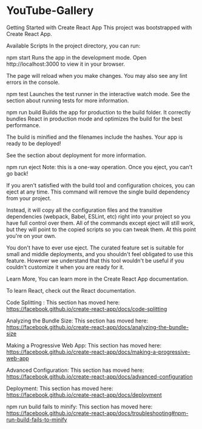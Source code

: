 # YouTube-Gallery
Getting Started with Create React App
This project was bootstrapped with Create React App.

Available Scripts
In the project directory, you can run:

npm start
Runs the app in the development mode.
Open http://localhost:3000 to view it in your browser.

The page will reload when you make changes.
You may also see any lint errors in the console.

npm test
Launches the test runner in the interactive watch mode.
See the section about running tests for more information.

npm run build
Builds the app for production to the build folder.
It correctly bundles React in production mode and optimizes the build for the best performance.

The build is minified and the filenames include the hashes.
Your app is ready to be deployed!

See the section about deployment for more information.

npm run eject
Note: this is a one-way operation. Once you eject, you can't go back!

If you aren't satisfied with the build tool and configuration choices, you can eject at any time. This command will remove the single build dependency from your project.

Instead, it will copy all the configuration files and the transitive dependencies (webpack, Babel, ESLint, etc) right into your project so you have full control over them. All of the commands except eject will still work, but they will point to the copied scripts so you can tweak them. At this point you're on your own.

You don't have to ever use eject. The curated feature set is suitable for small and middle deployments, and you shouldn't feel obligated to use this feature. However we understand that this tool wouldn't be useful if you couldn't customize it when you are ready for it.

Learn More,
You can learn more in the Create React App documentation.

To learn React, check out the React documentation.

Code Splitting :
This section has moved here: https://facebook.github.io/create-react-app/docs/code-splitting

Analyzing the Bundle Size: 
This section has moved here: https://facebook.github.io/create-react-app/docs/analyzing-the-bundle-size

Making a Progressive Web App: 
This section has moved here: https://facebook.github.io/create-react-app/docs/making-a-progressive-web-app

Advanced Configuration: 
This section has moved here: https://facebook.github.io/create-react-app/docs/advanced-configuration

Deployment: 
This section has moved here: https://facebook.github.io/create-react-app/docs/deployment

npm run build fails to minify: 
This section has moved here: https://facebook.github.io/create-react-app/docs/troubleshooting#npm-run-build-fails-to-minify
